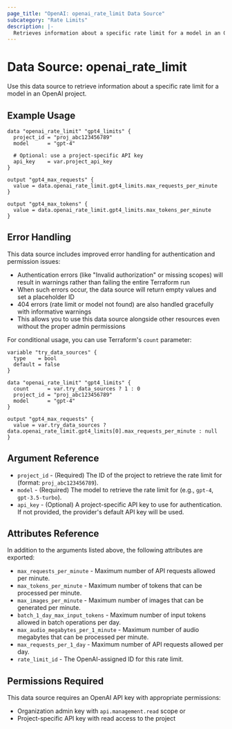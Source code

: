 ```yaml
---
page_title: "OpenAI: openai_rate_limit Data Source"
subcategory: "Rate Limits"
description: |-
  Retrieves information about a specific rate limit for a model in an OpenAI project.
---
```


# Data Source: openai_rate_limit

Use this data source to retrieve information about a specific rate limit for a model in an OpenAI project.

## Example Usage

```hcl
data "openai_rate_limit" "gpt4_limits" {
  project_id = "proj_abc123456789"
  model      = "gpt-4"
  
  # Optional: use a project-specific API key
  api_key    = var.project_api_key
}

output "gpt4_max_requests" {
  value = data.openai_rate_limit.gpt4_limits.max_requests_per_minute
}

output "gpt4_max_tokens" {
  value = data.openai_rate_limit.gpt4_limits.max_tokens_per_minute
}
```

## Error Handling

This data source includes improved error handling for authentication and permission issues:

- Authentication errors (like "Invalid authorization" or missing scopes) will result in warnings rather than failing the entire Terraform run
- When such errors occur, the data source will return empty values and set a placeholder ID
- 404 errors (rate limit or model not found) are also handled gracefully with informative warnings
- This allows you to use this data source alongside other resources even without the proper admin permissions

For conditional usage, you can use Terraform's `count` parameter:

```hcl
variable "try_data_sources" {
  type    = bool
  default = false
}

data "openai_rate_limit" "gpt4_limits" {
  count      = var.try_data_sources ? 1 : 0
  project_id = "proj_abc123456789"
  model      = "gpt-4"
}

output "gpt4_max_requests" {
  value = var.try_data_sources ? data.openai_rate_limit.gpt4_limits[0].max_requests_per_minute : null
}
```

## Argument Reference

* `project_id` - (Required) The ID of the project to retrieve the rate limit for (format: `proj_abc123456789`).
* `model` - (Required) The model to retrieve the rate limit for (e.g., `gpt-4`, `gpt-3.5-turbo`).
* `api_key` - (Optional) A project-specific API key to use for authentication. If not provided, the provider's default API key will be used.

## Attributes Reference

In addition to the arguments listed above, the following attributes are exported:

* `max_requests_per_minute` - Maximum number of API requests allowed per minute.
* `max_tokens_per_minute` - Maximum number of tokens that can be processed per minute.
* `max_images_per_minute` - Maximum number of images that can be generated per minute.
* `batch_1_day_max_input_tokens` - Maximum number of input tokens allowed in batch operations per day.
* `max_audio_megabytes_per_1_minute` - Maximum number of audio megabytes that can be processed per minute.
* `max_requests_per_1_day` - Maximum number of API requests allowed per day.
* `rate_limit_id` - The OpenAI-assigned ID for this rate limit.

## Permissions Required

This data source requires an OpenAI API key with appropriate permissions:
* Organization admin key with `api.management.read` scope or
* Project-specific API key with read access to the project 